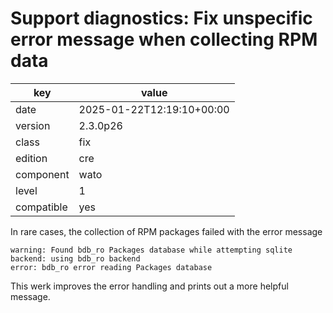 [//]: # (werk v2)
# Support diagnostics: Fix unspecific error message when collecting RPM data

key        | value
---------- | ---
date       | 2025-01-22T12:19:10+00:00
version    | 2.3.0p26
class      | fix
edition    | cre
component  | wato
level      | 1
compatible | yes

In rare cases, the collection of RPM packages failed with the error message

    warning: Found bdb_ro Packages database while attempting sqlite backend: using bdb_ro backend
    error: bdb_ro error reading Packages database

This werk improves the error handling and prints out a more helpful message.
